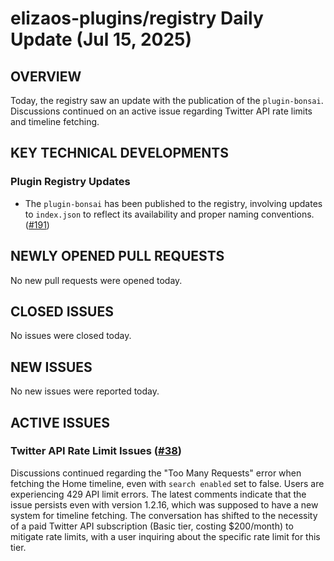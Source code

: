 # elizaos-plugins/registry Daily Update (Jul 15, 2025)
## OVERVIEW 
Today, the registry saw an update with the publication of the `plugin-bonsai`. Discussions continued on an active issue regarding Twitter API rate limits and timeline fetching.

## KEY TECHNICAL DEVELOPMENTS

### Plugin Registry Updates
- The `plugin-bonsai` has been published to the registry, involving updates to `index.json` to reflect its availability and proper naming conventions. ([#191](https://github.com/elizaos-plugins/registry/pull/191))

## NEWLY OPENED PULL REQUESTS
No new pull requests were opened today.

## CLOSED ISSUES
No issues were closed today.

## NEW ISSUES
No new issues were reported today.

## ACTIVE ISSUES
### Twitter API Rate Limit Issues ([#38](https://github.com/elizaos-plugins/registry/issues/38))
Discussions continued regarding the "Too Many Requests" error when fetching the Home timeline, even with `search enabled` set to false. Users are experiencing 429 API limit errors. The latest comments indicate that the issue persists even with version 1.2.16, which was supposed to have a new system for timeline fetching. The conversation has shifted to the necessity of a paid Twitter API subscription (Basic tier, costing $200/month) to mitigate rate limits, with a user inquiring about the specific rate limit for this tier.